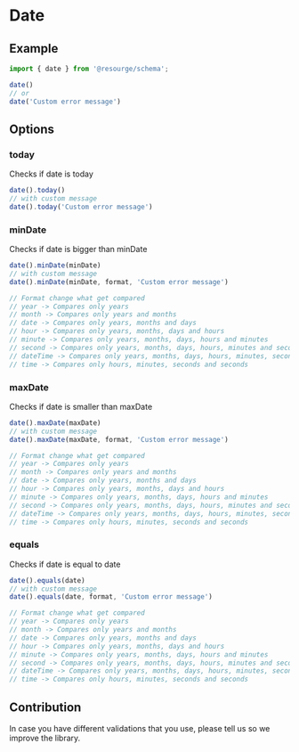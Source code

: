 # Date

## Example

```Typescript
import { date } from '@resourge/schema';

date()
// or
date('Custom error message')
```

## Options

### today

Checks if date is today

```Typescript
date().today()
// with custom message
date().today('Custom error message')
```
### minDate

Checks if date is bigger than minDate

```Typescript
date().minDate(minDate)
// with custom message
date().minDate(minDate, format, 'Custom error message')

// Format change what get compared
// year -> Compares only years
// month -> Compares only years and months
// date -> Compares only years, months and days
// hour -> Compares only years, months, days and hours
// minute -> Compares only years, months, days, hours and minutes
// second -> Compares only years, months, days, hours, minutes and seconds
// dateTime -> Compares only years, months, days, hours, minutes, seconds and seconds
// time -> Compares only hours, minutes, seconds and seconds
```
### maxDate

Checks if date is smaller than maxDate

```Typescript
date().maxDate(maxDate)
// with custom message
date().maxDate(maxDate, format, 'Custom error message')

// Format change what get compared
// year -> Compares only years
// month -> Compares only years and months
// date -> Compares only years, months and days
// hour -> Compares only years, months, days and hours
// minute -> Compares only years, months, days, hours and minutes
// second -> Compares only years, months, days, hours, minutes and seconds
// dateTime -> Compares only years, months, days, hours, minutes, seconds and seconds
// time -> Compares only hours, minutes, seconds and seconds
```
### equals

Checks if date is equal to date

```Typescript
date().equals(date)
// with custom message
date().equals(date, format, 'Custom error message')

// Format change what get compared
// year -> Compares only years
// month -> Compares only years and months
// date -> Compares only years, months and days
// hour -> Compares only years, months, days and hours
// minute -> Compares only years, months, days, hours and minutes
// second -> Compares only years, months, days, hours, minutes and seconds
// dateTime -> Compares only years, months, days, hours, minutes, seconds and seconds
// time -> Compares only hours, minutes, seconds and seconds
```

## Contribution

In case you have different validations that you use, please tell us so we improve the library.